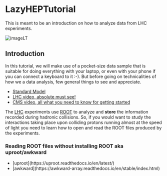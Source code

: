 # LazyHEPTutorial

This is meant to be an introduction on how to analyze data from LHC experiments.

![imageLT](https://theofil.web.cern.ch/theofil/images/imageLT.png)


## Introduction
In this tutorial, we will make use of a pocket-size data sample that is suitable for doing everything with your laptop, or even with your phone if you can connect a keyboard to it :-).
But before going on technicalities of how we a data analysis, few general things to see and appreciate.

* [Standard Model](https://en.wikipedia.org/wiki/Standard_Model)
* [LHC video, absolute must see!](https://www.youtube.com/watch?v=pQhbhpU9Wrg)
* [CMS video, all what you need to know for getting started](https://www.youtube.com/watch?v=S99d9BQmGB0)


The [LHC](https://www.home.cern/science/accelerators/large-hadron-collider) experiments use [ROOT](https://root.cern) to analyze and **store** the information recorded during hadronic collisions.
So, if you would want to study the interactions taking place upon colliding protons running almost at the speed of light you need to learn how to open and read the ROOT files produced by the experiments.


### Reading ROOT files without installing ROOT aka uproot/awkward 


<ul>
<li>[uproot](https://uproot.readthedocs.io/en/latest/) </li>
<li>[awkward](https://awkward-array.readthedocs.io/en/stable/index.html)</li>
</ul>

